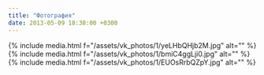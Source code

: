 ```yaml
---
title: "Фотография"
date: 2013-05-09 18:38:00 +0300
---
```



{% include media.html f="/assets/vk_photos/1/yeLHbQHjb2M.jpg" alt="" %}
{% include media.html f="/assets/vk_photos/1/bmiC4ggLji0.jpg" alt="" %}
{% include media.html f="/assets/vk_photos/1/EUOsRrbQZpY.jpg" alt="" %}
